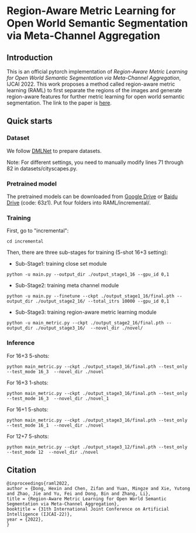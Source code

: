 # Region-Aware Metric Learning for Open World Semantic Segmentation via Meta-Channel Aggregation

## Introduction
This is an official pytorch implementation of *Region-Aware Metric Learning for Open World Semantic Segmentation via Meta-Channel Aggregation*, IJCAI 2022. This work proposes a method called region-aware metric learning (RAML) to first separate the regions of the images and generate region-aware features for further metric learning for open world semantic segmentation. The link to the paper is [here](https://arxiv.org/abs/2205.08083).

## Quick starts

### Dataset
We follow [DMLNet](https://github.com/Jun-CEN/Open-World-Semantic-Segmentation) to prepare datasets.

Note: For different settings, you need to manually modify lines 71 through 82 in datasets/cityscapes.py.

### Pretrained model
The pretrained models can be downloaded from [Google Drive](https://drive.google.com/file/d/1GYKxToN3YzKSmx9RsDCW8A0QWFU9liZ8/view?usp=sharing) or [Baidu Drive](https://pan.baidu.com/s/1dza_9Fr75wEKX_mmncvofA) (code: 63z1). Put four folders into RAML/incremental/.

### Training
First, go to "incremental":
```
cd incremental
```
Then, there are three sub-stages for training (5-shot 16+3 setting):
- Sub-Stage1: training close set module
```
python -u main.py --output_dir ./output_stage1_16 --gpu_id 0,1
```
- Sub-Stage2: training meta channel module
```
python -u main.py --finetune --ckpt ./output_stage1_16/final.pth --output_dir ./output_stage2_16/ --total_itrs 10000 --gpu_id 0,1
```
- Sub-Stage3: training region-aware metric learning module
```
python -u main_metric.py --ckpt ./output_stage2_16/final.pth --output_dir ./output_stage3_16/  --novel_dir ./novel/
```

### Inference
For 16+3 5-shots:
```
python main_metric.py --ckpt ./output_stage3_16/final.pth --test_only --test_mode 16_3  --novel_dir ./novel
```
For 16+3 1-shots:
```
python main_metric.py --ckpt ./output_stage3_16/final.pth --test_only --test_mode 16_3  --novel_dir ./novel_1
```
For 16+1 5-shots:
```
python main_metric.py --ckpt ./output_stage3_16/final.pth --test_only --test_mode 16_1  --novel_dir ./novel
```
For 12+7 5-shots:
```
python main_metric.py --ckpt ./output_stage3_12/final.pth --test_only --test_mode 12  --novel_dir ./novel
```

## Citation
```
@inproceedings{raml2022,
author = {Dong, Hexin and Chen, Zifan and Yuan, Mingze and Xie, Yutong and Zhao, Jie and Yu, Fei and Dong, Bin and Zhang, Li},
title = {Region-Aware Metric Learning for Open World Semantic Segmentation via Meta-Channel Aggregation},
booktitle = {31th International Joint Conference on Artificial Intelligence (IJCAI-22)},
year = {2022},
}
```

